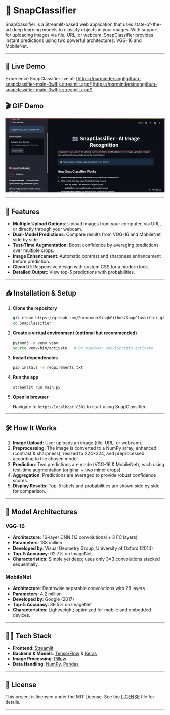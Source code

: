 # 📸 SnapClassifier

SnapClassifier is a Streamlit-based web application that uses state-of-the-art deep learning models to classify objects in your images. With support for uploading images via file, URL, or webcam, SnapClassifier provides instant predictions using two powerful architectures: VGG-16 and MobileNet.

---

## 🔗 Live Demo
Experience SnapClassifier live at: [https://parmindersinghgithub-snapclassifier-main-0wlfjk.streamlit.app/](https://parmindersinghgithub-snapclassifier-main-0wlfjk.streamlit.app/)

## 🎬 GIF Demo
![SnapClassifier Demo](demo.gif)

---

## 🚀 Features

- **Multiple Upload Options**: Upload images from your computer, via URL, or directly through your webcam.
- **Dual-Model Predictions**: Compare results from VGG-16 and MobileNet side by side.
- **Test-Time Augmentation**: Boost confidence by averaging predictions over multiple crops.
- **Image Enhancement**: Automatic contrast and sharpness enhancement before prediction.
- **Clean UI**: Responsive design with custom CSS for a modern look.
- **Detailed Output**: View top-5 predictions with probabilities.

---

## 📥 Installation & Setup

1. **Clone the repository**

   ```bash
   git clone https://github.com/ParminderSinghGithub/SnapClassifier.git
   cd SnapClassifier
   ```

2. **Create a virtual environment (optional but recommended)**

   ```bash
   python3 -m venv venv
   source venv/bin/activate   # On Windows: venv\Scripts\activate
   ```

3. **Install dependencies**

   ```bash
   pip install -r requirements.txt
   ```

4. **Run the app**

   ```bash
   streamlit run main.py
   ```

5. **Open in browser**

   Navigate to `http://localhost:8501` to start using SnapClassifier.

---

## 🛠️ How It Works

1. **Image Upload**: User uploads an image (file, URL, or webcam).
2. **Preprocessing**: The image is converted to a NumPy array, enhanced (contrast & sharpness), resized to 224×224, and preprocessed according to the chosen model.
3. **Prediction**: Two predictions are made (VGG-16 & MobileNet), each using test-time augmentation (original + two minor crops).
4. **Aggregation**: Predictions are averaged to provide robust confidence scores.
5. **Display Results**: Top-5 labels and probabilities are shown side by side for comparison.

---

## 🧠 Model Architectures

### VGG-16
- **Architecture**: 16-layer CNN (13 convolutional + 3 FC layers)
- **Parameters**: 138 million
- **Developed by**: Visual Geometry Group, University of Oxford (2014)
- **Top-5 Accuracy**: 92.7% on ImageNet
- **Characteristics**: Simple yet deep; uses only 3×3 convolutions stacked sequentially.

### MobileNet
- **Architecture**: Depthwise separable convolutions with 28 layers
- **Parameters**: 4.2 million
- **Developed by**: Google (2017)
- **Top-5 Accuracy**: 89.5% on ImageNet
- **Characteristics**: Lightweight; optimized for mobile and embedded devices.

---

## 👩‍💻 Tech Stack

- **Frontend**: [Streamlit](https://streamlit.io/)
- **Backend & Models**: [TensorFlow](https://www.tensorflow.org/) & [Keras](https://keras.io/)
- **Image Processing**: [Pillow](https://python-pillow.org/)
- **Data Handling**: [NumPy](https://numpy.org/), [Pandas](https://pandas.pydata.org/)

---

## 📜 License

This project is licensed under the MIT License. See the [LICENSE](LICENSE) file for details.

---
